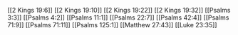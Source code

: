 [[2 Kings 19:6]]
[[2 Kings 19:10]]
[[2 Kings 19:22]]
[[2 Kings 19:32]]
[[Psalms 3:3]]
[[Psalms 4:2]]
[[Psalms 11:1]]
[[Psalms 22:7]]
[[Psalms 42:4]]
[[Psalms 71:9]]
[[Psalms 71:11]]
[[Psalms 125:1]]
[[Matthew 27:43]]
[[Luke 23:35]]
